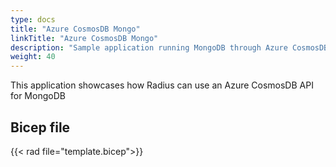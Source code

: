 ```yaml
---
type: docs
title: "Azure CosmosDB Mongo"
linkTitle: "Azure CosmosDB Mongo"
description: "Sample application running MongoDB through Azure CosmosDB API"
weight: 40
---
```


This application showcases how Radius can use an Azure CosmosDB API for MongoDB

## Bicep file

{{< rad file="template.bicep">}}